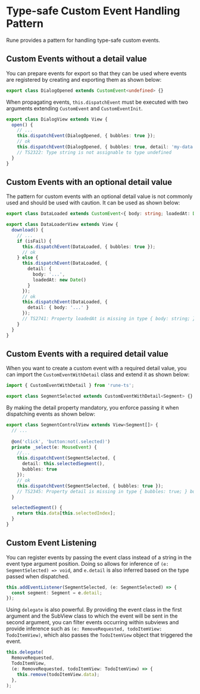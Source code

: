 # Type-safe Custom Event Handling Pattern

Rune provides a pattern for handling type-safe custom events.


## Custom Events without a detail value

You can prepare events for export so that they can be used where events are registered by creating and exporting them as shown below:

```typescript
export class DialogOpened extends CustomEvent<undefined> {}
```

When propagating events, `this.dispatchEvent` must be executed with two arguments extending `CustomEvent` and `CustomEventInit`.

```typescript
export class DialogView extends View {
  open() {
    // ...
    this.dispatchEvent(DialogOpened, { bubbles: true });
    // ok
    this.dispatchEvent(DialogOpened, { bubbles: true, detail: 'my-data' });
    // TS2322: Type string is not assignable to type undefined
  }
}
```

## Custom Events with an optional detail value

The pattern for custom events with an optional detail value is not commonly used and should be used with caution. It can be used as shown below:

```typescript
export class DataLoaded extends CustomEvent<{ body: string; loadedAt: Date }> {}

export class DataLoaderView extends View {
  download() {
    // ...
    if (isFail) {
      this.dispatchEvent(DataLoaded, { bubbles: true });
      // ok  
    } else {
      this.dispatchEvent(DataLoaded, { 
        detail: { 
          body: '...', 
          loadedAt: new Date() 
        } 
      });
      // ok
      this.dispatchEvent(DataLoaded, { 
        detail: { body: '...' } 
      });
      // TS2741: Property loadedAt is missing in type { body: string; } but required in type { body: string; loadedAt: Date; }  
    }
  }
}
```

## Custom Events with a required detail value

When you want to create a custom event with a required detail value, you can import the `CustomEventWithDetail` class and extend it as shown below:

```typescript
import { CustomEventWithDetail } from 'rune-ts';

export class SegmentSelected extends CustomEventWithDetail<Segment> {}
```

By making the detail property mandatory, you enforce passing it when dispatching events as shown below:

```typescript
export class SegmentControlView extends View<Segment[]> {
  // ...
  
  @on('click', 'button:not(.selected)')
  private _select(e: MouseEvent) {
    //...
    this.dispatchEvent(SegmentSelected, { 
      detail: this.selectedSegment(), 
      bubbles: true
    });
    // ok
    this.dispatchEvent(SegmentSelected, { bubbles: true });
    // TS2345: Property detail is missing in type { bubbles: true; } but required in type CustomEventWithDetailInit<Segment>
  }

  selectedSegment() {
    return this.data[this.selectedIndex];
  }
}
```

## Custom Event Listening

You can register events by passing the event class instead of a string in the event type argument position. Doing so allows for inference of `(e: SegmentSelected) => void`, and `e.detail` is also inferred based on the type passed when dispatched.

```typescript
this.addEventListener(SegmentSelected, (e: SegmentSelected) => {
  const segment: Segment = e.detail;
});
```

Using `delegate` is also powerful. By providing the event class in the first argument and the SubView class to which the event will be sent in the second argument, you can filter events occurring within subviews and provide inference such as `(e: RemoveRequested, todoItemView: TodoItemView)`, which also passes the `TodoItemView` object that triggered the event.

```typescript
this.delegate(
  RemoveRequested, 
  TodoItemView, 
  (e: RemoveRequested, todoItemView: TodoItemView) => {
    this.remove(todoItemView.data);
  },
);
```